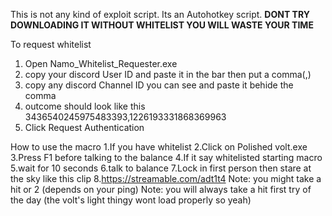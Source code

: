 This is not any kind of exploit script. Its an Autohotkey script. **DONT TRY DOWNLOADING IT WITHOUT WHITELIST YOU WILL WASTE YOUR TIME**


To request whitelist
1. Open Namo_Whitelist_Requester.exe
2. copy your discord User ID and paste it in the bar then put a comma(,)
3. copy any discord Channel ID you can see and paste it behide the comma
4. outcome should look like this 3436540245975483393,1226193331868369963
5. Click Request Authentication



How to use the macro
1.If you have whitelist
2.Click on Polished volt.exe
3.Press F1 before talking to the balance
4.If it say whitelisted starting macro
5.wait for 10 seconds
6.talk to balance
7.Lock in first person then stare at the sky like this clip
8.https://streamable.com/adt1t4
Note: you might take a hit or 2 (depends on your ping)
Note: you will always take a hit first try of the day (the volt's light thingy wont load properly so yeah)
